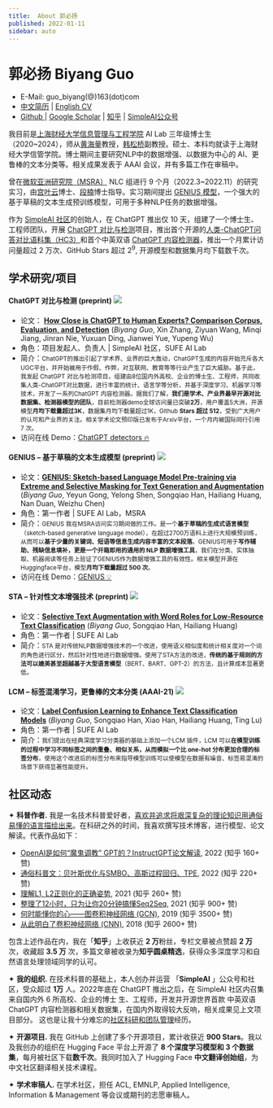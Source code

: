 ```yaml
---
title:  About 郭必扬
published: 2022-01-11
sidebar: auto
---
```


# 郭必扬 Biyang Guo

- E-Mail: guo_biyang(@)163(dot)com
- [中文简历](https://github.com/beyondguo/md_docs_backup/raw/master/about/files/BiyangGuo-cv-zh-2023.pdf) | [English CV](https://github.com/beyondguo/md_docs_backup/raw/master/about/files/BiyangGuo-cv-zh-2023.pdf)
- [Github ](https://github.com/beyondguo) | [Google Scholar](https://scholar.google.co.uk/citations?hl=zh-CN&pli=1&user=B7l02PQAAAAJ) | [知乎](https://www.zhihu.com/people/guo-bi-yang-78/posts) | [SimpleAI公众号](https://mp.weixin.qq.com/s/v35g-p7wK2MkuM-SqjkF3g)

我目前是[上海财经大学信息管理与工程学院](https://sime.sufe.edu.cn/main.htm) AI Lab 三年级博士生（2020~2024），师从[黄海量](https://sime.sufe.edu.cn/5b/79/c10574a154489/page.htm)教授，[韩松桥](https://sime.sufe.edu.cn/5b/89/c10575a154505/page.htm)副教授。硕士、本科均就读于上海财经大学信管学院。博士期间主要研究NLP中的数据增强、以数据为中心的 AI、更鲁棒的文本分类等。相关成果发表于 AAAI 会议，并有多篇工作在审稿中。

曾在[微软亚洲研究院（MSRA）](https://www.msra.cn/) NLC 组进行 9 个月（2022.3~2022.11）的研究实习，由[宫叶云](https://www.microsoft.com/en-us/research/people/yegong/)博士、[段楠](https://nanduan.github.io/)博士指导。实习期间提出 [GENIUS 模型](https://arxiv.org/abs/2211.10330)，一个强大的基于草稿的文本生成预训练模型，可用于多种NLP任务的数据增强。

作为 [SimpleAI 社区](https://huggingface.co/Hello-SimpleAI)的创始人，在 ChatGPT 推出仅 10 天，组建了一个博士生、工程师团队，开展 [ChatGPT 对比与检测](https://github.com/Hello-SimpleAI/chatgpt-comparison-detection)项目，推出首个开源的[人类-ChatGPT问答对比语料集（HC3）](https://huggingface.co/datasets/Hello-SimpleAI/HC3)和首个中英双语 [ChatGPT 内容检测器](https://huggingface.co/spaces/Hello-SimpleAI/chatgpt-detector-qa)，推出一个月累计访问量超过 2 万次、GitHub Stars 超过 $2^9$, 开源模型和数据集月均下载数千次。



## 学术研究/项目

#### ChatGPT 对比与检测 (preprint) ![](https://img.shields.io/github/stars/Hello-SimpleAI/chatgpt-comparison-detection?style=social)

- 论文： **[How Close is ChatGPT to Human Experts? Comparison Corpus, Evaluation, and Detection](https://arxiv.org/abs/2301.07597)** (*Biyang Guo*, Xin Zhang, Ziyuan Wang, Minqi Jiang, Jinran Nie, Yuxuan Ding, Jianwei Yue, Yupeng Wu)
- 角色：项目发起人、负责人 | SimpleAI 社区，SUFE AI Lab
- 简介：<small>ChatGPT的推出引起了学术界、业界的巨大轰动，ChatGPT生成的内容开始充斥各大UGC平台，并开始被用于作假、作弊，对互联网、教育等等行业产生了巨大威胁。基于此，我发起 ChatGPT 对比与检测项目，组建由8位国内外高校、企业的博士生、工程师，共同收集人类-ChatGPT对比数据，进行丰富的统计、语言学等分析，并基于深度学习、机器学习等技术，开发了一系列ChatGPT 内容检测器。据我们了解，**我们是学术、产业界最早开源对比数据集、检测器模型的团队**，目前检测器demo全球访问量已突破**2万**，用户覆盖5大洲，开源模型**月均下载量超过3K**，数据集月均下载量超过1K，Github **Stars 超过 512**，受到广大用户的认可和产业界的关注。相关学术论文预印版已发布于Arxiv平台，一个月内被国际同行引用 7 次。</small>
- 访问在线 Demo：[ChatGPT detectors 🔥](https://huggingface.co/spaces/Hello-SimpleAI/chatgpt-detector-single)

#### GENIUS – 基于草稿的文本生成模型 (preprint)  ![](https://img.shields.io/github/stars/beyondguo/genius?style=social)

- 论文：**[GENIUS: Sketch-based Language Model Pre-training via Extreme and Selective Masking for Text Generation and Augmentation](https://arxiv.org/abs/2211.10330)** (*Biyang Guo*, Yeyun Gong, Yelong Shen, Songqiao Han, Hailiang Huang, Nan Duan, Weizhu Chen)
- 角色：第一作者 | SUFE AI Lab，MSRA
- 简介：<small>GENIUS 我在MSRA访问实习期间做的工作。是一个**基于草稿的生成式语言模型**（sketch-based generative language model），在超过2700万语料上进行大规模预训练，从而可以**基于少量的关键词、短语等信息生成内容丰富的文本段落**。GENIUS可用于**写作辅助、残缺信息填补，更是一个开箱即用的通用的 NLP 数据增强工具**，我们在分类、实体抽取、机器阅读等任务上验证了GENIUS作为数据增强工具的有效性。相关模型开源在Huggingface平台，模型**月均下载量超过 500 次**。</small>
- 访问在线 Demo：[GENIUS 💡](https://huggingface.co/spaces/beyond/genius)

#### STA – 针对性文本增强技术 (preprint)  ![](https://img.shields.io/github/stars/beyondguo/STA?style=social)

- 论文：**[Selective Text Augmentation with Word Roles for Low-Resource Text Classification](https://arxiv.org/abs/2209.01560)** (*Biyang Guo*, Songqiao Han, Hailiang Huang)
- 角色：第一作者 | SUFE AI Lab
- 简介：<small>STA 是对传统NLP数据增强技术的一个改进，使用语义相似度和统计相关度对一个词的角色进行区分，然后针对性地进行数据增强。使用了STA方法的改进，**传统的基于规则的方法可以媲美甚至超越基于大型语言模型**（BERT、BART、GPT-2）的方法，且计算成本显著更低。</small>

#### LCM – 标签混淆学习，更鲁棒的文本分类 (AAAI-21)  ![](https://img.shields.io/github/stars/beyondguo/label_confusion_learning?style=social)

- 论文：**[Label Confusion Learning to Enhance Text Classification Models](https://ojs.aaai.org/index.php/AAAI/article/view/17529)** (*Biyang Guo*, Songqiao Han, Xiao Han, Hailiang Huang, Ting Lu)
- 角色：第一作者 | SUFE AI Lab
- 简介：<small>我们提出在经典深度学习分类器的基础上添加一个LCM 插件，LCM 可以**在模型训练的过程中学习不同标签之间的重叠、相似关系，从而模拟一个比 one-hot 分布更加合理的标签分布**，使用这个改进后的标签分布来指导模型训练可以使模型在数据有噪音、标签易混淆的场景下获得显著性能提升。</small>



## 社区动态

✦ **科普作者.** 我是⼀名技术科普爱好者，<u>喜欢并追求将艰深复杂的理论知识⽤通俗易懂的语⾔描绘出来</u>。在科研之外的时间，我喜欢撰写技术博客，进⾏模型、论⽂解读。代表作品如下：

- [OpenAI是如何“魔⻤调教” GPT的？InstructGPT论⽂解读](https://zhuanlan.zhihu.com/p/595891945), 2022 (知乎 160+ 赞) 
- [通俗科普⽂：⻉叶斯优化与SMBO、⾼斯过程回归、TPE](https://zhuanlan.zhihu.com/p/459110020), 2022 (知乎 220+ 赞) 
- [理解L1, L2正则化的正确姿势](https://zhuanlan.zhihu.com/p/376000306), 2021 (知乎 260+ 赞) 
- [整理了12⼩时，只为让你20分钟搞懂Seq2Seq](https://zhuanlan.zhihu.com/p/147310766), 2021 (知乎 900+ 赞) 
- [何时能懂你的⼼——图卷积神经⽹络 (GCN)](https://zhuanlan.zhihu.com/p/71200936), 2019 (知乎 3500+ 赞) 
- [从此明⽩了卷积神经⽹络 (CNN)](https://zhuanlan.zhihu.com/p/42559190), 2018 (知乎 2600+ 赞)

包含上述作品在内，我在「**知乎**」上收获近 **2 万**粉丝，专栏⽂章被点赞超 **2 万**次，收藏超 **3.5 万** 次，多篇⽂章被收录为**知乎圆桌精选**，获得众多深度学习和⾃然语⾔处理领域同学的认可。


✦ **我的组织.** 在技术科普的基础上，本⼈创办并运营 「**SimpleAI** 」公众号和社区，受众超过 **1万** ⼈。2022年底在 ChatGPT 推出之后，在 SimpleAI 社区内召集来⾃国内外 6 所⾼校、企业的博⼠ ⽣、⼯程师，开发并开源世界⾸款 中英双语 ChatGPT 内容检测器和相关数据集，在国内外取得较⼤反响，相关成果⻅上文项目部分。 这也是让我⼗分难忘的<u>社区科研和团队管理</u>经历。 


✦ **开源项⽬.** 我在 GitHub 上创建了多个开源项⽬，累计收获近 **900 Stars**。我以及我创办的组织在 Hugging Face 平台上开源了 **8 个深度学习模型和 3 个数据集**，每⽉被社区下载**数千次**。我同时加⼊了 Hugging Face **中⽂翻译创始组**，为中⽂社区翻译相关技术课程。 


✦ **学术审稿⼈.** 在学术社区，担任 ACL, EMNLP, Applied Intelligence, Information & Management 等会议或期刊的志愿审稿⼈。


